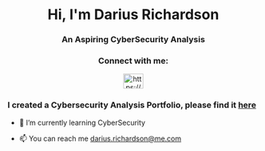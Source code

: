 <h1 align="center">Hi, I'm Darius Richardson</h1>
<h3 align="center">An Aspiring CyberSecurity Analysis</h3>
<h3 align="center">Connect with me:</h3> 
<p align="center">
<a href="https://www.linkedin.com/in/darius-richardson/" target="blank"><img align="center" src="https://cdn.jsdelivr.net/npm/simple-icons@3.0.1/icons/linkedin.svg" alt="https://www.linkedin.com/in/darius-richardson/" height="30" width="40" /></a>
</p>
<h3>I created a Cybersecurity Analysis Portfolio, please find it <a href="https://github.com/dariusrichardson55/CyberSecurity-Bootcamp" target="blank">here</h3></a>


- 🌱 I’m currently learning CyberSecurity

- 📫 You can reach me darius.richardson@me.com
